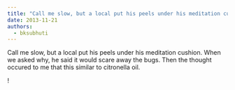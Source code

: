 ```yaml
---
title: "Call me slow, but a local put his peels under his meditation cushion. When we asked why, he said it ..."
date: 2013-11-21
authors: 
  - bksubhuti
---
```


Call me slow, but a local put his peels under his meditation cushion. When we asked why, he said it would scare away the bugs. Then the thought occured to me that this similar to citronella oil.﻿

!

